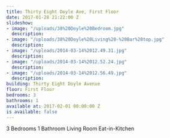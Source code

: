 ```yaml
---
title: Thirty Eight Doyle Ave, First Floor
date: 2017-01-28 21:22:00 Z
slideshow:
- image: "/uploads/38%20Doyle%20Bedroom.jpg"
  description:
- image: "/uploads/38%20Doyle%20Living%20-%20Bar%20top.jpg"
  description:
- image: "/uploads/2014-03-14%2012.49.31.jpg"
  description:
- image: "/uploads/2014-03-14%2012.52.24.jpg"
  description:
- image: "/uploads/2014-03-14%2012.56.49.jpg"
  description:
building: Thirty Eight Doyle Avenue
floor: First Floor
bedrooms: 3
bathrooms: 1
available at: 2017-02-01 00:00:00 Z
is available: false
---
```


3 Bedrooms
1 Bathroom
Living Room
Eat-in-Kitchen
